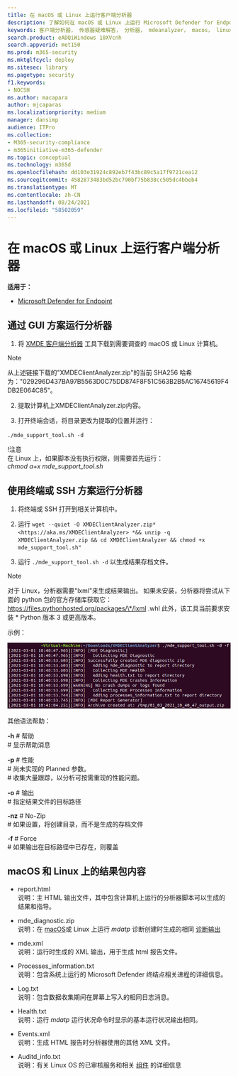 ```yaml
---
title: 在 macOS 或 Linux 上运行客户端分析器
description: 了解如何在 macOS 或 Linux 上运行 Microsoft Defender for Endpoint Client Analyzer
keywords: 客户端分析器， 传感器疑难解答， 分析器， mdeanalyzer， macos， linux， mdeanalyzer
search.product: eADQiWindows 10XVcnh
search.appverid: met150
ms.prod: m365-security
ms.mktglfcycl: deploy
ms.sitesec: library
ms.pagetype: security
f1.keywords:
- NOCSH
ms.author: macapara
author: mjcaparas
ms.localizationpriority: medium
manager: dansimp
audience: ITPro
ms.collection:
- M365-security-compliance
- m365initiative-m365-defender
ms.topic: conceptual
ms.technology: m365d
ms.openlocfilehash: dd103e31924c892eb7f43bc89c5a17f9721cea12
ms.sourcegitcommit: 4582873483bd52bc790bf75b838cc505dc4bbeb4
ms.translationtype: MT
ms.contentlocale: zh-CN
ms.lasthandoff: 08/24/2021
ms.locfileid: "58502059"
---
```

#  <a name="run-the-client-analyzer-on-macos-and-linux"></a>在 macOS 或 Linux 上运行客户端分析器

**适用于：**
- [Microsoft Defender for Endpoint](https://go.microsoft.com/fwlink/p/?linkid=2146631)


## <a name="running-the-analyzer-through-gui-scenario"></a>通过 GUI 方案运行分析器

1.  将 [XMDE 客户端分析器](https://aka.ms/XMDEClientAnalyzer) 工具下载到需要调查的 macOS 或 Linux 计算机。
> [!NOTE]  
> 从上述链接下载的"XMDEClientAnalyzer.zip"的当前 SHA256 哈希为："029296D437BA97B5563D0C75DD874F8F51C563B2B5AC16745619F4DB2E064C85"。

2.  提取计算机上XMDEClientAnalyzer.zip内容。

3.  打开终端会话，将目录更改为提取的位置并运行：

`./mde_support_tool.sh -d`

!注意  
在 Linux 上，如果脚本没有执行权限，则需要首先运行：  
*chmod a+x mde_support_tool.sh*

## <a name="running-the-analyzer-using-a-terminal-or-ssh-scenario"></a>使用终端或 SSH 方案运行分析器

1.  将终端或 SSH 打开到相关计算机中。

2.  运行 `wget --quiet -O XMDEClientAnalyzer.zip*
    <https://aka.ms/XMDEClientAnalyzer> *&& unzip -q XMDEClientAnalyzer.zip && cd
    XMDEClientAnalyzer && chmod +x mde_support_tool.sh"`

3.  运行 ` ./mde_support_tool.sh -d ` 以生成结果存档文件。

> [!NOTE]  
> 对于 Linux，分析器需要"lxml"来生成结果输出。 如果未安装，分析器将尝试从下面的 python 包的官方存储库获取它：  
https://files.pythonhosted.org/packages/\*/lxml .whl 此外，该工具当前要求安装 \* Python 版本 3 或更高版本。

示例：  


![命令行示例的图像](images/4ca188f6c457e335abe3c9ad3eddda26.png)

  
  
其他语法帮助：

**-h** \# 帮助  
\# 显示帮助消息

**-p** \# 性能  
\# 尚未实现的 Planned 参数。  
\# 收集大量跟踪，以分析可按需重现的性能问题。

**-o** \# 输出  
\# 指定结果文件的目标路径

**-nz** \# No-Zip  
\# 如果设置，将创建目录，而不是生成的存档文件

**-f** \# Force  
\# 如果输出在目标路径中已存在，则覆盖

## <a name="result-package-contents-on-macos-and-linux"></a>macOS 和 Linux 上的结果包内容

-   report.html <br> 说明：主 HTML 输出文件，其中包含计算机上运行的分析器脚本可以生成的结果和指导。

-   mde_diagnostic.zip <br> 说明：在 [macOS](/windows/security/threat-protection/microsoft-defender-atp/mac-resources#collecting-diagnostic-information)或 Linux 上运行 *mdatp* 诊断创建时生成的相同 [诊断输出](/windows/security/threat-protection/microsoft-defender-atp/linux-resources#collect-diagnostic-information)

-   mde.xml <br> 说明：运行时生成的 XML 输出，用于生成 html 报告文件。

-   Processes_information.txt <br> 说明：包含系统上运行的 Microsoft Defender 终结点相关进程的详细信息。

-   Log.txt <br> 说明：包含数据收集期间在屏幕上写入的相同日志消息。

-   Health.txt <br> 说明：运行 *mdatp* 运行状况命令时显示的基本运行状况输出相同。

-   Events.xml <br> 说明：生成 HTML 报告时分析器使用的其他 XML 文件。

-   Auditd_info.txt <br> 说明：有关 Linux OS 的已审核服务和相关 [组件](/windows/security/threat-protection/microsoft-defender-atp/linux-support-events) 的详细信息
